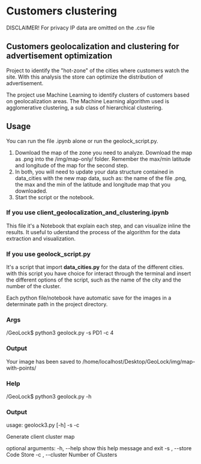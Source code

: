 # Customers clustering

DISCLAIMER! 
For privacy IP data are omitted on the .csv file

## Customers geolocalization and clustering for advertisement optimization
Project to identify the "hot-zone" of the cities where customers watch the site.
With this analysis the store can optimize the distribution of advertisement.

The project use Machine Learning to identify clusters of customers based on geolocalization areas.
The Machine Learning algorithm used is agglomerative clustering, a sub class of hierarchical clustering.

## Usage
You can run the file .ipynb alone or run the geolock_script.py. 

1. Download the map of the zone you need to analyze. Download the map as .png into the /img/map-only/ folder.
   Remember the max/min latitude and longitude of the map for the second step.
3. In both, you will need to update your data structure contained in data_cities with the new map data, 
    such as: the name of the file .png, the max and the min of the latitude and longitude map that you downloaded.
3. Start the script or the notebook.


### If you use  __client_geolocalization_and_clustering.ipynb__
  
  This file it's a Notebook that explain each step, and can visualize inline the results.
  It useful to uderstand the process of the algorithm for the data extraction and visualization.
  
### If you use __geolock_script.py__ 
  
  It's a script that import __data_cities.py__ for the data of the different cities.
  with this script you have choice for interact through the terminal and insert the different
  options of the script, such as the name of the city and the number of the cluster.
  
  
  
Each python file/notebook have automatic save for the images in a determinate path in the project directory.



### Args
/GeoLock$ python3 geolock.py -s PD1 -c 4
 
### Output
  Your image has been saved to 
 /home/localhost/Desktop/GeoLock/img/map-with-points/ 


### Help
/GeoLock$ python3 geolock.py -h

### Output
usage: geolock3.py [-h] -s  -c

Generate client cluster map

optional arguments:
  -h, --help       show this help message and exit
  -s , --store     Code Store
  -c , --cluster   Number of Clusters
  
